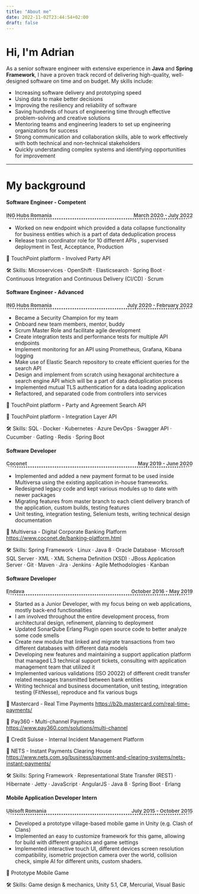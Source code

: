 ```yaml
---
title: "About me"
date: 2022-11-02T23:44:54+02:00
draft: false
---
```

# Hi, I'm Adrian 


As a senior software engineer with extensive experience in **Java** <i class="fa-brands fa-java"></i> and **Spring Framework**, I have a proven track record of delivering high-quality, well-designed software on time and on budget. My skills include:

- Increasing software delivery and prototyping speed
- Using data to make better decisions
- Improving the resiliency and reliability of software
- Saving hundreds of hours of engineering time through effective problem-solving and creative solutions
- Mentoring teams and engineering leaders to set up engineering organizations for success
- Strong communication and collaboration skills, able to work effectively with both technical and non-technical stakeholders
- Quickly understanding complex systems and identifying opportunities for improvement

---

# My background
#### Software Engineer - Competent
<p style="font-size: 97%; color:#525150; border-bottom: medium solid rounded; border-bottom-style: dotted; border-end-end-radius: 40px 5px;
border-end-start-radius: 40px 5px;
font-weight: bold; ">
    ING Hubs Romania
    <span style="color:#525150; float:right;">
        March 2020 - July 2022
    </span>
</p>

* Worked on new endpoint which provided a data collapse functionality for business entities which is a part of data deduplication process
* Release train coordinator role for 10 different APIs , supervised deployment in Test, Acceptance, Production

💼 TouchPoint platform - Involved Party API

🛠️ Skills: Microservices · OpenShift · Elasticsearch · Spring Boot · Continuous Integration and Continuous Delivery (CI/CD) · Scrum


#### Software Engineer - Advanced
<p style="font-size: 97%; color:#525150; border-bottom: medium solid rounded; border-bottom-style: dotted; border-end-end-radius: 40px 5px;
border-end-start-radius: 40px 5px;
font-weight: bold; ">
    ING Hubs Romania
    <span style="color:#525150; float:right;">
        July 2020 - February 2022
    </span>
</p>


* Became a Security Champion for my team
* Onboard new team members, mentor, buddy
* Scrum Master Role and facilitate agile development
* Create integration tests and performance tests for multiple API endpoints
* Implement monitoring for an API using Prometheus, Grafana, Kibana logging
* Make use of Elastic Search repository to create efficient queries for the search API
* Design and implement from scratch using hexagonal architecture a search engine API which will be a part of data deduplication process
* Implemented mutual TLS authentication for a data loading application
* Refactored, and separated code from controllers into services

 💼 TouchPoint platform - Party and Agreement Search API

 💼 TouchPoint platform - Integration Layer API

🛠️ Skills: SQL · Docker · Kubernetes · Azure DevOps · Swagger API · Cucumber · Gatling · Redis · Spring Boot



#### Software Developer
<p style="font-size: 97%; color:#525150; border-bottom: medium solid rounded; border-bottom-style: dotted; border-end-end-radius: 40px 5px;
border-end-start-radius: 40px 5px;
font-weight: bold; ">
    Coconet
    <span style="color:#525150; float:right;">
        May 2019 - June 2020
    </span>
</p>

* Implemented and added a new payment format to be used inside Multiversa using the existing application in-house frameworks.
* Redesigned legacy code and kept various modules up to date with newer packages
* Migrating features from master branch to each client delivery branch of the application, custom builds, testing features
* Unit testing, integration testing, Selenium tests, writing technical design documentation

💼 Multiversa - Digital Corporate Banking Platform https://www.coconet.de/banking-platform.html

🛠️ Skills: Spring Framework · Linux · Java 8 · Oracle Database · Microsoft SQL Server · XML · XML Schema Definition (XSD) · JBoss Application Server · Git · Maven · Jira · Jenkins · Agile Methodologies · Kanban

#### Software Developer
<p style="font-size: 97%; color:#525150; border-bottom: medium solid rounded; border-bottom-style: dotted; border-end-end-radius: 40px 5px;
border-end-start-radius: 40px 5px;
font-weight: bold; ">
    Endava
    <span style="color:#525150; float:right;">
        October 2016 - May 2019
    </span>
</p>

* Started as a Junior Developer, with my focus being on web applications, mostly back-end functionalities
* I am involved throughout the entire development process, from architectural design, refinement, planning to deployment
* Updated SonarQube Erlang Plugin open source code to better analyze some code smells
* Create new module that linked and migrate transactions from two different databases with different data models
* Developing new features and maintaining a support application platform that managed L3 technical support tickets, consulting with application management team that utilized it
* Implemented various validations (ISO 20022) of different credit transfer related messages transmitted between bank entities
* Writing technical and business documentation, unit testing, integration testing (FitNesse), reproduce and fix various bugs

💼 Mastercard - Real Time Payments https://b2b.mastercard.com/real-time-payments/

💼 Pay360 - Multi-channel Payments https://www.pay360.com/solutions/multi-channel

💼 Credit Suisse - Internal Incident Management Platform

💼 NETS - Instant Payments Clearing House https://www.nets.com.sg/business/payment-and-clearing-systems/nets-instant-payments/

🛠️ Skills: Spring Framework · Representational State Transfer (REST) · Hibernate · Jetty · JavaScript · AngularJS · Java 8 · Spring Boot · Erlang


#### Mobile Application Developer Intern
<p style="font-size: 97%; color:#525150; border-bottom: medium solid rounded; border-bottom-style: dotted; border-end-end-radius: 40px 5px;
border-end-start-radius: 40px 5px;
font-weight: bold; ">
    Ubisoft Romania
    <span style="color:#525150; float:right;">
        July 2015 - October 2015
    </span>
</p>

* Developed a prototype village-based mobile game in Unity (e.g. Clash of Clans)
* Implemented an easy to customize framework for this game, allowing for build with different graphics and game settings
* Implemented interactive touch UI, different devices screen resolution compatibility, isometric projection camera over the world, collision check, simple AI for different units, custom shaders.

💼 Prototype Mobile Game

🛠️ Skills: Game design & mechanics, Unity 5.1, C#, Mercurial, Visual Basic

